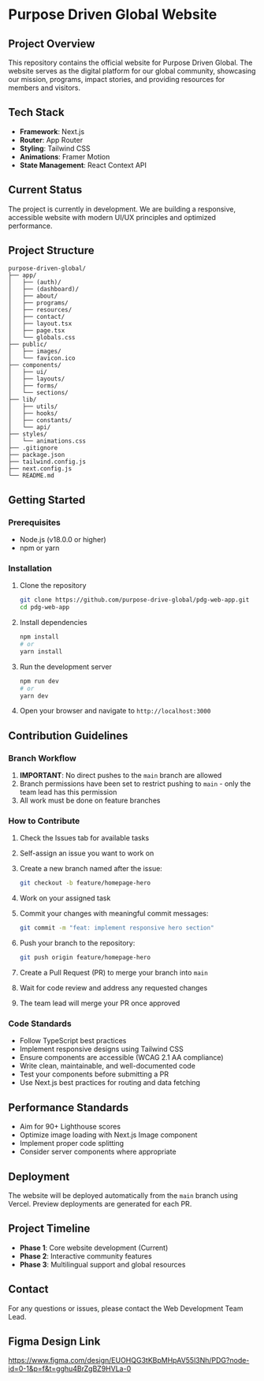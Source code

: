 # Purpose Driven Global Website

## Project Overview

This repository contains the official website for Purpose Driven Global. The website serves as the digital platform for our global community, showcasing our mission, programs, impact stories, and providing resources for members and visitors.

## Tech Stack

- **Framework**: Next.js
- **Router**: App Router
- **Styling**: Tailwind CSS
- **Animations**: Framer Motion
- **State Management**: React Context API

## Current Status

The project is currently in development. We are building a responsive, accessible website with modern UI/UX principles and optimized performance.

## Project Structure

```
purpose-driven-global/
├── app/
│   ├── (auth)/
│   ├── (dashboard)/
│   ├── about/
│   ├── programs/
│   ├── resources/
│   ├── contact/
│   ├── layout.tsx
│   ├── page.tsx
│   └── globals.css
├── public/
│   ├── images/
│   └── favicon.ico
├── components/
│   ├── ui/
│   ├── layouts/
│   ├── forms/
│   └── sections/
├── lib/
│   ├── utils/
│   ├── hooks/
│   ├── constants/
│   └── api/
├── styles/
│   └── animations.css
├── .gitignore
├── package.json
├── tailwind.config.js
├── next.config.js
└── README.md
```

## Getting Started

### Prerequisites

- Node.js (v18.0.0 or higher)
- npm or yarn

### Installation

1. Clone the repository

   ```bash
   git clone https://github.com/purpose-drive-global/pdg-web-app.git
   cd pdg-web-app
   ```

2. Install dependencies

   ```bash
   npm install
   # or
   yarn install
   ```

3. Run the development server

   ```bash
   npm run dev
   # or
   yarn dev
   ```

4. Open your browser and navigate to `http://localhost:3000`

## Contribution Guidelines

### Branch Workflow

1. **IMPORTANT**: No direct pushes to the `main` branch are allowed
2. Branch permissions have been set to restrict pushing to `main` - only the team lead has this permission
3. All work must be done on feature branches

### How to Contribute

1. Check the Issues tab for available tasks
2. Self-assign an issue you want to work on
3. Create a new branch named after the issue:

   ```bash
   git checkout -b feature/homepage-hero
   ```

4. Work on your assigned task
5. Commit your changes with meaningful commit messages:

   ```bash
   git commit -m "feat: implement responsive hero section"
   ```

6. Push your branch to the repository:

   ```bash
   git push origin feature/homepage-hero
   ```

7. Create a Pull Request (PR) to merge your branch into `main`
8. Wait for code review and address any requested changes
9. The team lead will merge your PR once approved

### Code Standards

- Follow TypeScript best practices
- Implement responsive designs using Tailwind CSS
- Ensure components are accessible (WCAG 2.1 AA compliance)
- Write clean, maintainable, and well-documented code
- Test your components before submitting a PR
- Use Next.js best practices for routing and data fetching

## Performance Standards

- Aim for 90+ Lighthouse scores
- Optimize image loading with Next.js Image component
- Implement proper code splitting
- Consider server components where appropriate

## Deployment

The website will be deployed automatically from the `main` branch using Vercel. Preview deployments are generated for each PR.

## Project Timeline

- **Phase 1**: Core website development (Current)
- **Phase 2**: Interactive community features
- **Phase 3**: Multilingual support and global resources

## Contact

For any questions or issues, please contact the Web Development Team Lead.

## Figma Design Link

<https://www.figma.com/design/EUOHQG3tKBpMHpAV55l3Nh/PDG?node-id=0-1&p=f&t=gghu4BrZgBZ9HVLa-0>
